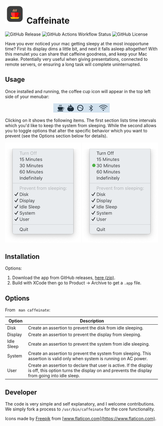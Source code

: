 <h1>
<img src="images/icon.svg" alt="Coffee Cup Icon" width="64" />
Caffeinate
</h1>

![GitHub Release](https://img.shields.io/github/v/release/zkokaja/caffeinate)
![GitHub Actions Workflow Status](https://img.shields.io/github/actions/workflow/status/zkokaja/caffeinate/build-release.yml)
![GitHub License](https://img.shields.io/github/license/zkokaja/caffeinate)

Have you ever noticed your mac getting sleepy at the most inopportune time?
First its display dims a little bit, and next it falls asleep altogether! With
this menulet you can share that caffeine goodness, and keep your Mac awake.
Potentially very useful when giving presentations, connected to remote
servers, or ensuring a long task will complete uninterrupted.

## Usage

Once installed and running, the coffee cup icon will appear in the top left side 
of your menubar:

<div style="text-align:center">
    <img src="images/menu-icon.png" alt="Menu Bar Icon" height="30" />
</div>

Clicking on it shows the following items. The first section lists time intervals
which you'd like to keep the system from sleeping. While the second allows you
to toggle options that alter the specific behavior which you want to prevent 
(see the Options section below for details).

<div style="text-align:center">
    <img src="images/menu-list.png" alt="Menu Options" width="250" />
    <img src="images/menu-list-on.png" alt="Menu Options On" width="250" />
</div>


## Installation

Options:

1. Download the app from GitHub releases,
   [here (zip)](https://github.com/zkokaja/caffeinate/releases/latest/download/Caffeinate.zip).
2. Build with XCode then go to Product -> Archive to get a `.app` file.


## Options

From ` man caffeinate`:

| Option     | Description |
| ---------- | ----------- |
| Disk       | Create an assertion to prevent the disk from idle sleeping.   |
| Display    | Create an assertion to prevent the display from sleeping.     |
| Idle Sleep | Create an assertion to prevent the system from idle sleeping. |
| System     | Create an assertion to prevent the system from sleeping. This assertion is valid only when system is running on AC power. |
| User       | Create an assertion to declare that user is active. If the display is off, this option turns the display on and prevents the display from going into idle sleep. | 


## Developer

The code is very simple and self explanatory, and I welcome contributions. We simply 
fork a process to `/usr/bin/caffeinate` for the core functionality.


Icons made by [Freepik](https://www.flaticon.com/authors/freepik) from 
[www.flaticon.com](https://www.flaticon.com).
